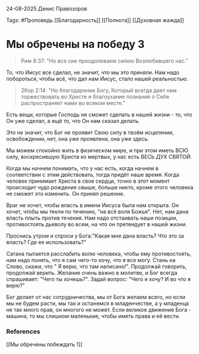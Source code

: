 24-08-2025
Денис Правозоров

Tags: #Проповедь 
[[Благодарность]]
[[Полнота]]
[[Духовная жажда]]
# Мы обречены на победу 3

> Рим 8:37: "Но все сие преодолеваем силою Возлюбившего нас."

То, что Иисус все сделал, не значит, что мы это приняли. Нам надо побороться, чтобы всё, что дал нам Иисус, стало нашей реальностью. 

> 2Кор 2:14: "Но благодарение Богу, Который всегда дает нам торжествовать во Христе и благоухание познания о Себе распространяет нами во всяком месте."

Есть вещи, которые Господь не сможет сделать в нашей жизни - то, что Он уже сделал, а ещё то, что Он нам сказал делать. 

Это не значит, что Бог не проявит Свою силу в твоём исцелении, освобождении, нет, она уже проявлена, она уже здесь. 

Мы можем спокойно жить в физическом мире, и при этом иметь ВСЮ силу, воскресившую Христа из мертвых, у нас есть ВЕСЬ ДУХ СВЯТОЙ. 

Когда мы начнем понимать, что у нас есть, когда начнем в соответствии с этим действовать, тогда придёт наше время. 
Когда человек принимает Христа в свое сердце, точно в этот момент происходит чудо рождения свыше, больше никто, кроме этого человека не сможет это изменить. Он принял решение.

Враг не хочет, чтобы власть в имени Иисуса была нам открыта. Он хочет, чтобы мы текли по течению, "на всё воля Божья". Нет, нам дана власть плыть против течения. Нам надо отстаивать наши позиции, противостоять дьяволу во всем, на что он претендует в нашей жизни.

Проснись утром и спроси у Бога:"Какая мне дана власть? Что это за власть? Где ее использовать?"

Сатана пытается расслабить волю человека, чтобы ему противостоять, нам надо понять, что я сам чего-то хочу, что я все могу. Стань на Слово, скажи, что " Я верю, что там написано!". Продолжай говорить, продолжай верить. 
Желание очень важно в молитве, и Бог всегда спрашивает: "Чего ты хочешь?".
Задай вопрос: "Чего я хочу? И во что я верю?"

Бог делает от нас сотрудничества, мы от Бога желаем всего, но если мы не будем расти, мы так и останемся в младенчестве, а у младенца не так много прав, он многого не может. 
Если великое движение Бога - машина, то мы слишком маленькие, чтобы иметь права и её вести.

### References
[[Мы обречены побеждать 1]]